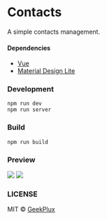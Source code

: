 # Contacts

A simple contacts management.

#### Dependencies

- [Vue](http://vuejs.org/)
- [Material Design Lite](http://www.getmdl.io/)

### Development

```shell
npm run dev
npm run server
```

### Build

```shell
npm run build
```

### Preview

![](http://7b1evr.com1.z0.glb.clouddn.com/Screen%20Shot%202015-12-24%20at%2011.42.30.png)
![](http://7b1evr.com1.z0.glb.clouddn.com/Screen%20Shot%202015-12-24%20at%2011.43.14.png)

### LICENSE

MIT © [GeekPlux](https://github.com/geekplux)

